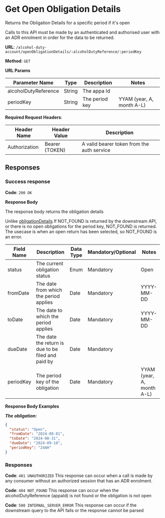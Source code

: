 # Get Open Obligation Details

Returns the Obligation Details for a specific period if it's open

Calls to this API must be made by an authenticated and authorised user with an ADR enrolment in order for the data to be returned.

**URL**: `/alcohol-duty-account/openObligationDetails/:alcoholDutyReference/:periodKey`

**Method**: `GET`

**URL Params**

| Parameter Name       | Type   | Description    | Notes                     |
|----------------------|--------|----------------|---------------------------|
| alcoholDutyReference | String | The appa Id    |                           |
| periodKey            | String | The period key | YYAM (year, A, month A-L) |

**Required Request Headers**:

| Header Name   | Header Value   | Description                                |
|---------------|----------------|--------------------------------------------|
| Authorization | Bearer {TOKEN} | A valid bearer token from the auth service |

## Responses

### Success response

**Code**: `200 OK`

**Response Body**

The response body returns the obligation details

Unlike [obligationDetails](obligationDetails.md) If NOT_FOUND is returned by the downstream API, or there is no open obligations for the period key, NOT_FOUND is returned.
The usecase is when an open return has been selected, so NOT_FOUND is an error.

| Field Name | Description                                        | Data Type | Mandatory/Optional | Notes                     |
|------------|----------------------------------------------------|-----------|--------------------|---------------------------|
| status     | The current obligation status                      | Enum      | Mandatory          | Open                      | 
| fromDate   | The date from which the period applies             | Date      | Mandatory          | YYYY-MM-DD                |
| toDate     | The date to which the period applies               | Date      | Mandatory          | YYYY-MM-DD                |
| dueDate    | The date the return is due to be filed and paid by | Date      | Mandatory          |                           |
| periodKey  | The period key of the obligation                   | Date      | Mandatory          | YYAM (year, A, month A-L) |

**Response Body Examples**

***The obligation:***

```json
{
  "status": "Open",
  "fromDate": "2024-08-01",
  "toDate": "2024-08-31",
  "dueDate": "2024-09-10",
  "periodKey": "24AH"
}
```

### Responses
**Code**: `401 UNAUTHORIZED`
This response can occur when a call is made by any consumer without an authorized session that has an ADR enrolment.

**Code**: `404 NOT_FOUND`
This response can occur when the alcoholDutyReference (appaId) is not found or the obligation is not open

**Code**: `500 INTERNAL_SERVER_ERROR`
This response can occur if the downstream query to the API fails or the response cannot be parsed